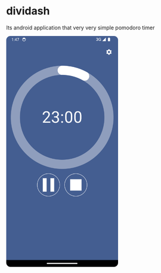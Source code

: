# dividash
Its android application that very very simple pomodoro timer

<img src="./image/dividash.png" width="300"  alt="Dividash Main Screen"/>